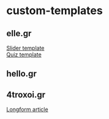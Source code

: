 # custom-templates

## elle.gr

[Slider template](https://alpha-editions.github.io/custom-templates/slider)\
[Quiz template](https://alpha-editions.github.io/custom-templates/quiz)

## hello.gr

## 4troxoi.gr

[Longform article](https://alpha-editions.github.io/custom-templates/4t-longform)
